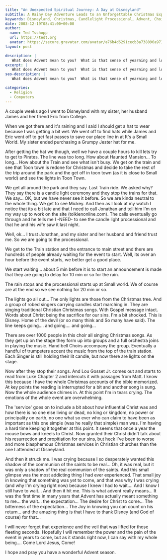 ```yaml
---
title: "An Unexpected Spiritual Journey: A Day at Disneyland"
subtitle: A Rainy Day Adventure Leads to an Unforgettable Christmas Experience
keywords: Disneyland, Christmas, Candlelight Processional, Advent, Choir, Spiritual Experience, Rainy Day, Toon Town, Small World, Grumpy Jester Hat, Luke Chapter 2, Christ
date: 2003-12-19T08:41:00+00:00
author:
  name: Ted Tschopp
  url: https://tedt.org
  avatar: https://secure.gravatar.com/avatar/a76b4d6291cecb3a738896a971bfb903?s=512d=mpr=g
layout: post

description: |
   What does Advent mean to you?  What is that sense of yearning and longing we all have for something.   Join the author on a surprising trip to Disneyland where a rainy day turned into a powerful and emotional Christmas experience. From joyful rides to a candlelight procession, this account captures the spirit of Advent in a way that is both profound and unexpected.
excerpt: |
   What does Advent mean to you?  What is that sense of yearning and longing we all have for something.   
seo-description: |
   What does Advent mean to you?  What is that sense of yearning and longing we all have for something.   

categories:
  - Religion
  - Computers
---
```

A couple weeks ago I went to Disneyland with my sister, her husband James and her friend Eric from College.

When we got there and it's raining and I said I should get a hat to wear because I was getting a bit wet. We went off to find hats while James and Eric went off to get fast passes to save our place line in at It's a Small World. My sister ended purchasing a Grumpy Jester hat for me.

After getting the hat we though, well we have a couple hours to kill lets try to get to Pirates. The line was too long. How about Haunted Mansion… To long… How about the Train and see what isn't busy. We get on the train and see that Toon town is redone for Christmas and decide to take the rest of the trip around the park and the get off in toon town (as it is close to Small world) and see the lights in Toon Town.

We get all around the park and they say. Last Train ride. We asked why? They say there is a candle light ceremony and they stop the trains for that. We say… OK, but we have never see it before. So we are kinda neutral to the whole thing. We get to see Mickey. And then as I look at my watch I notice that its a bit late and that I need to call Jonathan and tell him I'm on my way up to work on the site (tolkienonline.com). The calls eventually go through and he tells me I -NEED- to see the candle light processional and that he and his wife saw it last night.

Well, ok… I trust Jonathan, and my sister and her husband and friend trust me. So we are going to the processional.

We get to the Train station and the entrance to main street and there are hundreds of people already waiting for the event to start. Well, its over an hour before the event starts, we better get a good place.

We start waiting… about 5 min before it is to start an announcement is made that they are going to delay for 10 min or so for the rain.

The rain stops and the processional starts up at Small world. We of course are at the end so we see nothing for 20 min or so.

The lights go all out… The only lights are those from the Christmas tree. And a group of robed singers carrying candles start marching in. They are singing traditional Christian Christmas songs. With Gospel message intact. Words about Christ being the sacrifice for our sins. I'm a bit shocked. This is Disney. Home of the devil (or so many think and So many have said). The line keeps going…. and going…. and going…

There are over 1000 people in this choir all singing Christmas songs. As they get up on the stage they form up into groups and a full orchestra joins in playing the music. Hand bell Choirs accompany the group. Eventually a handful of trumpeters accent the music from the top of the train station. Each Singer is still holding their lit candle, but now there are lights on the stage.

Now after they stop their songs. And Lou Gosset Jr. comes out and starts to read from Luke Chapter 2 and intercuts it with passages from Matt. I know this because I have the whole Christmas accounts of the bible memorized. At key points the reading is interrupted for a bit and another song is sung. Now the whole audience chimes in. At this point I'm in tears crying. The emotions of the whole event are overwhelming.

The 'service' goes on to include a bit about how influential Christ was and how there is no one else living or dead, no king or kingdom, no power or principality on earth, no one what so ever who can claim to have been as important as this one simple (was he really that simple) man was. I'm having a hard time keeping it together at this point. It seems that once a year the mouse bows and kneels to Christ. Now granted their Christ didn't talk about his resurrection and propitiation for our sins, but heck I've been to worse and more blasphemous Christmas services in Christian churches than the one I attended at Disneyland.

And then it struck me. I was crying because I so desperately wanted this shadow of the communion of the saints to be real… Oh, it was real, but it was only a shadow of the real communion of the saints. And this small glimpse was the most addicting thing I had ever experienced. That small joy in knowing that something was yet to come, and that was why I was crying (and why I'm crying right now) because I knew I had to wait…. And I know I still have to wait… And then it hit me. This is what advent really means… It was the first time in many years that Advent has actually meant something to me… the wait… the expectation… The desire for Christ to come… The bitterness of the expectation… The Joy in knowing you can count on his return… and the amazing thing is that I have to thank Disney (and God of course) for that…

I will never forget that experience and the veil that was lifted for those fleeting seconds. Hopefully I will remember the power and the pain of the event in years to come, but as it stands right now, I can say with my whole being…. Come Lord Jesus, Come!

I hope and pray you have a wonderful Advent season.
